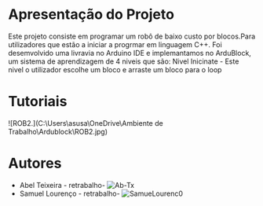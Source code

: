 # Apresentação do Projeto 
Este projeto consiste em programar um robô de baixo custo por blocos.Para utilizadores que estão a iniciar a progrmar em linguagem C++.
Foi desemvolvido uma livravia no Arduino IDE e implemantamos no ArduBlock, um sistema de aprendizagem de 4 niveis que são:
    Nivel Inicinate - Este nivel o utilizador escolhe um bloco e arraste um bloco para o loop 


# Tutoriais




![ROB2.](C:\Users\asusa\OneDrive\Ambiente de Trabalho\Ardublock\ROB2.jpg)






# Autores
 
 - Abel Teixeira   - retrabalho- ![Ab-Tx](https://github.com/Ab-Tx)
 - Samuel Lourenço - retrabalho- ![SamueLourenc0](https://github.com/SamueLourenc0)
 
